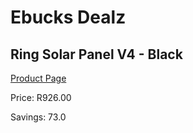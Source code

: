 
# Ebucks Dealz
## Ring Solar Panel V4 - Black
[Product Page](https://www.ebucks.com/web/shop/productSelected.do?prodId=1170911721&catId=1170874557)

Price: R926.00

Savings: 73.0


	